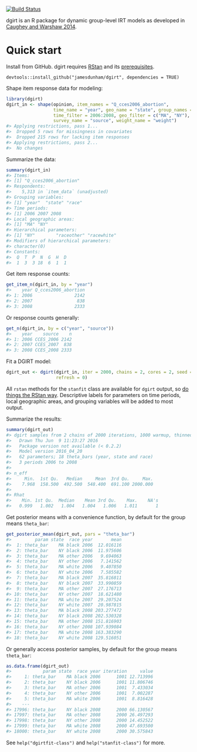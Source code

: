 [![Build Status](https://travis-ci.org/jamesdunham/dgirt.svg?branch=master)](https://travis-ci.org/jamesdunham/dgirt)

dgirt is an R package for dynamic group-level IRT models as developed in [Caughey and Warshaw 2014](http://pan.oxfordjournals.org/content/early/2015/02/04/pan.mpu021.full.pdf+html).

Quick start
===========

Install from GitHub. dgirt requires [RStan](http://mc-stan.org/interfaces/rstan.html) and its [prerequisites](https://github.com/stan-dev/rstan/wiki/RStan-Getting-Started#prerequisites).

    devtools::install_github("jamesdunham/dgirt", dependencies = TRUE)

Shape item response data for modeling:

``` r
library(dgirt)
dgirt_in <- shape(opinion, item_names = "Q_cces2006_abortion",
                  time_name = "year", geo_name = "state", group_names = "race",
                  time_filter = 2006:2008, geo_filter = c("MA", "NY"),
                  survey_name = "source", weight_name = "weight")
#> Applying restrictions, pass 1...
#>  Dropped 5 rows for missingness in covariates
#>  Dropped 215 rows for lacking item responses
#> Applying restrictions, pass 2...
#>  No changes
```

Summarize the data:

``` r
summary(dgirt_in)
#> Items:
#> [1] "Q_cces2006_abortion"
#> Respondents:
#>    5,313 in `item_data` (unadjusted)
#> Grouping variables:
#> [1] "year"  "state" "race" 
#> Time periods:
#> [1] 2006 2007 2008
#> Local geographic areas:
#> [1] "MA" "NY"
#> Hierarchical parameters:
#> [1] "NY"        "raceother" "racewhite"
#> Modifiers of hierarchical parameters:
#> character(0)
#> Constants:
#>  Q  T  P  N  G  H  D 
#>  1  3  3 18  6  1  1
```

Get item response counts:

``` r
get_item_n(dgirt_in, by = "year")
#>    year Q_cces2006_abortion
#> 1: 2006                2142
#> 2: 2007                 838
#> 3: 2008                2333
```

Or response counts generally:

``` r
get_n(dgirt_in, by = c("year", "source"))
#>    year    source    n
#> 1: 2006 CCES_2006 2142
#> 2: 2007 CCES_2007  838
#> 3: 2008 CCES_2008 2333
```

Fit a DGIRT model:

``` r
dgirt_out <- dgirt(dgirt_in, iter = 2000, chains = 2, cores = 2, seed = 42,
                   refresh = 0)
```

All `rstan` methods for the `stanfit` class are available for `dgirt` output, so [do things the RStan way](https://github.com/stan-dev/rstan/wiki/RStan-Getting-Started#how-to-use-rstan). Descriptive labels for parameters on time periods, local geographic areas, and grouping variables will be added to most output.

Summarize the results:

``` r
summary(dgirt_out)
#> dgirt samples from 2 chains of 2000 iterations, 1000 warmup, thinned every 1 
#>   Drawn Thu Jun  9 11:23:27 2016 
#>   Package version not available (< 0.2.2) 
#>   Model version 2016_04_20 
#>   62 parameters; 18 theta_bars (year, state and race)
#>   3 periods 2006 to 2008 
#> 
#> n_eff
#>     Min.  1st Qu.   Median     Mean  3rd Qu.     Max. 
#>    7.968  158.500  492.500  548.400  691.100 2000.000 
#> 
#> Rhat
#>    Min. 1st Qu.  Median    Mean 3rd Qu.    Max.    NA's 
#>   0.999   1.002   1.004   1.004   1.006   1.011       1
```

Get posterior means with a convenience function, by default for the group means `theta_bar`:

``` r
get_posterior_mean(dgirt_out, pars = "theta_bar")
#>         param state  race year       mean
#>  1: theta_bar    MA black 2006  12.016116
#>  2: theta_bar    NY black 2006  11.975606
#>  3: theta_bar    MA other 2006   9.694063
#>  4: theta_bar    NY other 2006   7.141562
#>  5: theta_bar    MA white 2006   9.407850
#>  6: theta_bar    NY white 2006   7.585582
#>  7: theta_bar    MA black 2007  35.816811
#>  8: theta_bar    NY black 2007  33.990859
#>  9: theta_bar    MA other 2007  27.176713
#> 10: theta_bar    NY other 2007  18.621480
#> 11: theta_bar    MA white 2007  29.207524
#> 12: theta_bar    NY white 2007  20.987815
#> 13: theta_bar    MA black 2008 203.277472
#> 14: theta_bar    NY black 2008 202.530328
#> 15: theta_bar    MA other 2008 151.816903
#> 16: theta_bar    NY other 2008 107.939084
#> 17: theta_bar    MA white 2008 163.383290
#> 18: theta_bar    NY white 2008 129.516051
```

Or generally access posterior samples, by default for the group means `theta_bar`:

``` r
as.data.frame(dgirt_out)
#>            param state  race year iteration     value
#>     1: theta_bar    MA black 2006      1001 12.713996
#>     2: theta_bar    NY black 2006      1001 11.806746
#>     3: theta_bar    MA other 2006      1001  7.433034
#>     4: theta_bar    NY other 2006      1001  7.002287
#>     5: theta_bar    MA white 2006      1001  8.816428
#>    ---                                               
#> 17996: theta_bar    NY black 2008      2000 66.130567
#> 17997: theta_bar    MA other 2008      2000 26.497293
#> 17998: theta_bar    NY other 2008      2000 14.452522
#> 17999: theta_bar    MA white 2008      2000 47.693500
#> 18000: theta_bar    NY white 2008      2000 30.575843
```

See `help("dgirtfit-class")` and `help("stanfit-class")` for more.
